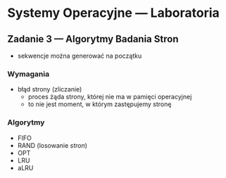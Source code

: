 # Systemy Operacyjne — Laboratoria

## Zadanie 3 — Algorytmy Badania Stron

- sekwencje można generować na początku

### Wymagania

- błąd strony (zliczanie)
    - proces żąda strony, której nie ma w pamięci operacyjnej
    - to nie jest moment, w którym zastępujemy stronę

### Algorytmy

- FIFO
- RAND (losowanie _stron_)
- OPT
- LRU
- aLRU